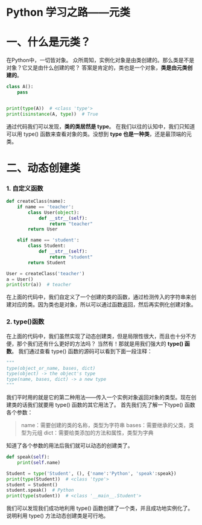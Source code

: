 # Python 学习之路——元类

# 一、什么是元类？

在Python中，一切皆对象。
众所周知，实例化对象是由类创建的。那么类是不是对象？它又是由什么创建的呢？
答案是肯定的，类也是一个对象，**类是由元类创建的**。
```python
class A():
    pass


print(type(A))  # <class 'type'>
print(isinstance(A, type))  # True
```
通过代码我们可以发现，**类的类居然是 type**。
在我们以往的认知中，我们只知道可以用 type() 函数来查看对象的类。没想到 **type 也是一种类**，还是最顶端的元类。
# 二、动态创建类
### 1. 自定义函数
```python
def createClass(name):
    if name == 'teacher':
        class User(object):
            def __str__(self):
                return "teacher"
        return User

    elif name == 'student':
        class Student:
            def __str__(self):
                return "student"
        return Student

User = createClass('teacher')
a = User()
print(str(a))  # teacher
```
在上面的代码中，我们自定义了一个创建的类的函数，通过检测传入的字符串来创建对应的类。因为类也是对象，所以可以通过函数返回，然后再实例化创建对象。
### 2. type()函数
在上面的代码中，我们虽然实现了动态创建类，但是局限性很大，而且也十分不方便，那个我们还有什么更好的方法吗？
当然有！那就是用我们强大的 **type() 函数**。
我们通过查看 type() 函数的源码可以看到下面一段注释：
```python
"""
type(object_or_name, bases, dict)
type(object) -> the object's type
type(name, bases, dict) -> a new type
"""
```
我们平时用的就是它的第二种用法——传入一个实例对象返回对象的类型。现在创建类的话我们就要用 type() 函数的其它用法了。
首先我们先了解一下type() 函数各个参数：
> name：需要创建的类的名称，类型为字符串
> bases：需要继承的父类，类型为元组
> dict：需要给类添加的方法和属性，类型为字典

知道了各个参数的用法后我们就可以动态的创建类了。

```python
def speak(self):
    print(self.name)

Student = type('Student', (), {'name':'Python', 'speak':speak})
print(type(Student))  # <class 'type'>
student = Student()
student.speak()  # Python
print(type(student))  # <class '__main__.Student'>
```
我们可以发现我们成功地利用 type() 函数创建了一个类，并且成功地实例化了。说明利用 type() 方法动态创建类是可行地。